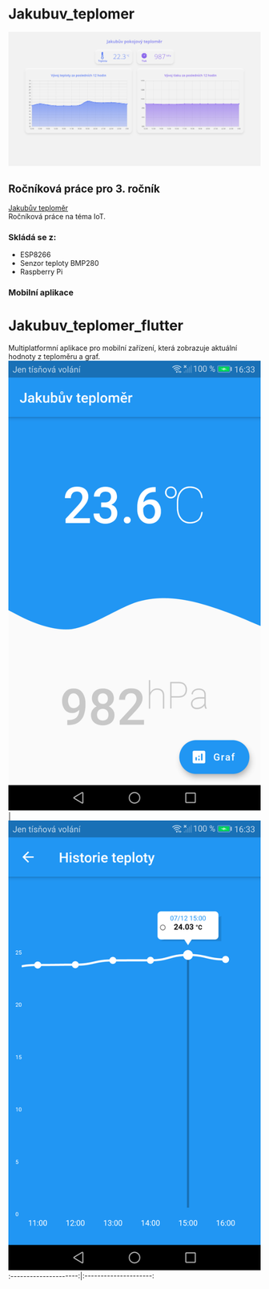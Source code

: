 # Jakubuv_teplomer
![](Jakubuv_teplomer.png)
## Ročníková práce pro 3. ročník 
[Jakubův teploměr](http://jakubsirovy.cz/teplomer.html)  
Ročníková práce na téma IoT.  
### Skládá se z:
- ESP8266
- Senzor teploty BMP280
- Raspberry Pi
### Mobilní aplikace
# Jakubuv_teplomer_flutter
Multiplatformní aplikace pro mobilní zařízení, která zobrazuje aktuální hodnoty z teploměru a graf.
![](/Screenshot_1.png) | ![](/Screenshot_2.png)
:---------------------:|:---------------------:
